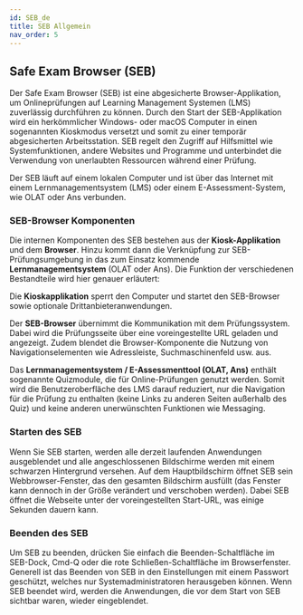 ```yaml
---
id: SEB_de
title: SEB Allgemein
nav_order: 5
---
```


## Safe Exam Browser (SEB) 

Der Safe Exam Browser (SEB) ist eine abgesicherte Browser-Applikation, um Onlineprüfungen auf Learning Management Systemen (LMS) zuverlässig durchführen zu können. Durch den Start der SEB-Applikation wird ein herkömmlicher Windows- oder macOS Computer in einen sogenannten Kioskmodus versetzt und somit zu einer temporär abgesicherten Arbeitsstation. SEB regelt den Zugriff auf Hilfsmittel wie Systemfunktionen, andere Websites und Programme und unterbindet die Verwendung von unerlaubten Ressourcen während einer Prüfung.

Der SEB läuft auf einem lokalen Computer und ist über das Internet mit einem Lernmanagementsystem (LMS) oder einem E-Assessment-System, wie OLAT oder Ans verbunden. 

### SEB-Browser Komponenten

Die internen Komponenten des SEB bestehen aus der **Kiosk-Applikation** und dem **Browser**. Hinzu kommt dann die Verknüpfung zur SEB-Prüfungsumgebung in das zum Einsatz kommende **Lernmanagementsystem** (OLAT oder Ans). Die Funktion der verschiedenen Bestandteile wird hier genauer erläutert: 

Die **Kioskapplikation** sperrt den Computer und startet den SEB-Browser sowie optionale Drittanbieteranwendungen. 

Der **SEB-Browser** übernimmt die Kommunikation mit dem Prüfungssystem. Dabei wird die Prüfungsseite über eine voreingestellte URL geladen und angezeigt. Zudem blendet die Browser-Komponente die Nutzung von Navigationselementen wie Adressleiste, Suchmaschinenfeld usw. aus. 

Das **Lernmanagementsystem / E-Assessmenttool (OLAT, Ans)** enthält sogenannte Quizmodule, die für Online-Prüfungen genutzt werden. Somit wird die Benutzeroberfläche des LMS darauf reduziert, nur die Navigation für die Prüfung zu enthalten (keine Links zu anderen Seiten außerhalb des Quiz) und keine anderen unerwünschten Funktionen wie Messaging. 


### Starten des SEB
Wenn Sie SEB starten, werden alle derzeit laufenden Anwendungen ausgeblendet und alle angeschlossenen Bildschirme werden mit einem schwarzen Hintergrund versehen. Auf dem Hauptbildschirm öffnet SEB sein Webbrowser-Fenster, das den gesamten Bildschirm ausfüllt (das Fenster kann dennoch in der Größe verändert und verschoben werden). Dabei SEB öffnet die Webseite unter der voreingestellten Start-URL, was einige Sekunden dauern kann. 

### Beenden des SEB
Um SEB zu beenden, drücken Sie einfach die Beenden-Schaltfläche im SEB-Dock, Cmd-Q oder die rote Schließen-Schaltfläche im Browserfenster. Generell ist das Beenden von SEB in den Einstellungen mit einem Passwort geschützt, welches nur Systemadministratoren herausgeben können. Wenn SEB beendet wird, werden die Anwendungen, die vor dem Start von SEB sichtbar waren, wieder eingeblendet.
